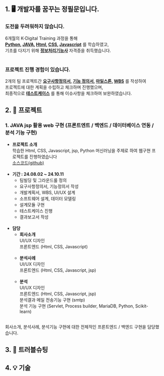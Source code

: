 ## 1. 🖥 개발자를 꿈꾸는 정필문입니다. </br>
### **도전을 두려워하지 않습니다.** </br>
6개월의 K-Digital Training 과정을 통해 </br>
**<ins>Python</ins>, <ins>JAVA</ins>, <ins>Html</ins>, <ins>CSS</ins>, <ins>Javascript</ins>** 를 학습하였고, </br>
기초를 다지기 위해 **<ins>정보처리기능사</ins>** 자격증을 취득했습니다. </br></br>
### **프로젝트 진행 경험이 있습니다.** </br>
2개의 팀 프로젝트간 **<ins>요구사항정의서</ins>, <ins>기능 정의서</ins>, <ins>마일스톤</ins>, <ins>WBS</ins>** 를 작성하여 </br>
프로젝트에 대한 계획을 수립하고 체크하며 진행했으며, </br>
최종적으로 **<ins>테스트케이스</ins>** 를 통해 이슈사항을 체크하여 보완하였습니다.</br>

## 2. 📃 프로젝트
### 1. JAVA jsp 활용 web 구현 (프론트엔트 / 백엔드 / 데이터베이스 연동 / 분석 기능 구현)
* **프로젝트 소개** </br>
학습한 Html, CSS, Javascript, jsp, Python 머신러닝을 주제로 하여 웹구현 프로젝트를 진행하였습니다</br>
[소스코드(github)](https://github.com/feelmoonjung/Project1_java_web)</br></br>
* **기간 : 24.08.02 ~ 24.10.11** </br>
  * 팀빌딩 및 그라운드룰 정의</br>
  * 요구사항정의서, 기능정의서 작성</br>
  * 개발계획서, WBS, UI/UX 설계</br>
  * 소프트웨어 설계, 데이터 모델링</br>
  * 설계모듈 구현</br>
  * 테스트케이스 진행</br>
  * 결과보고서 작성</br></br>
* **담당**</br>
  * **회사소개**</br>
  UI/UX 디자인</br>
  프론트엔드 (Html, CSS, Javascript)</br></br>
  * **분석사례**</br>
  UI/UX 디자인</br>
  프론트엔드 (Html, CSS, Javascript, jsp)</br></br>
  * **분석**</br>
  UI/UX 디자인</br>
  프론트엔드 (Html, CSS, Javascript, jsp)</br>
  분석결과 메일 전송기능 구현 (smtp)</br>
  분석 기능 구현 (Servlet, Process builder, MariaDB, Python, Scikit-learn)</br></br>
  
  
  
  






회사소개, 분석사례, 분석기능 구현에 대한 전체적인 프론트엔드 / 백엔드 구현을 담당했습니다.</br>

## 3. 📌 트러블슈팅

## 4. 💡 기술

